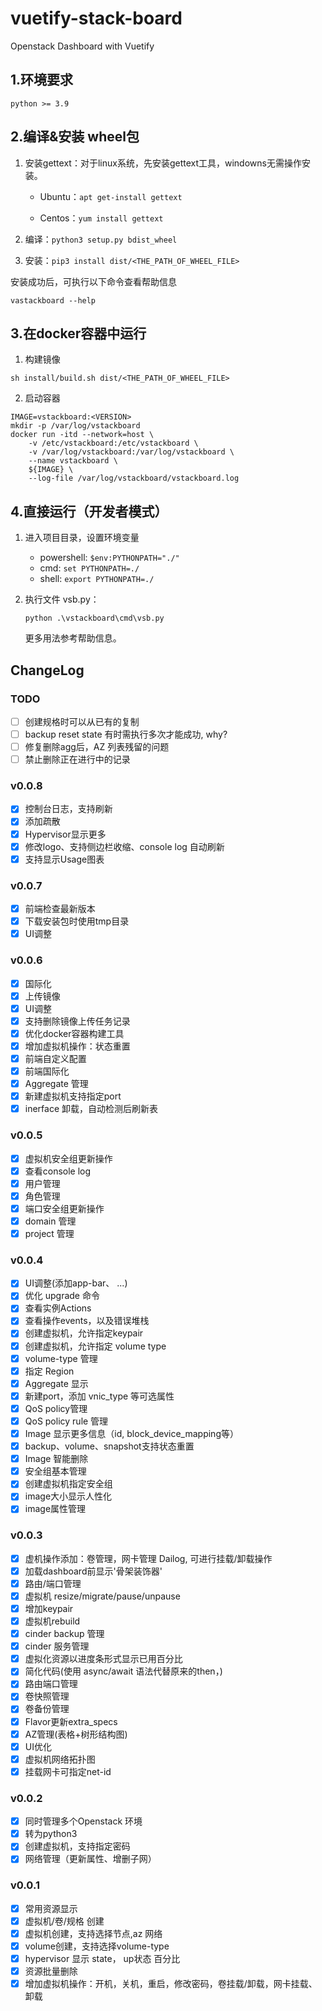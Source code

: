 # vuetify-stack-board

Openstack Dashboard with Vuetify

## 1.环境要求

```
python >= 3.9
```

## 2.编译&安装 wheel包

1. 安装gettext：对于linux系统，先安装gettext工具，windowns无需操作安装。
   
   + Ubuntu：`apt get-install gettext`
   
   + Centos：`yum install gettext`

2. 编译：`python3 setup.py bdist_wheel`

3. 安装：`pip3 install dist/<THE_PATH_OF_WHEEL_FILE>`

安装成功后，可执行以下命令查看帮助信息

```shell
vastackboard --help
```

## 3.在docker容器中运行

1. 构建镜像

```shell
sh install/build.sh dist/<THE_PATH_OF_WHEEL_FILE>
```

2. 启动容器

```shell
IMAGE=vstackboard:<VERSION>
mkdir -p /var/log/vstackboard
docker run -itd --network=host \
    -v /etc/vstackboard:/etc/vstackboard \
    -v /var/log/vstackboard:/var/log/vstackboard \
    --name vstackboard \
    ${IMAGE} \
    --log-file /var/log/vstackboard/vstackboard.log
```

## 4.直接运行（开发者模式）

1. 进入项目目录，设置环境变量
   
   + powershell: `$env:PYTHONPATH="./"`
   + cmd: `set PYTHONPATH=./`
   + shell: `export PYTHONPATH=./`

2. 执行文件 vsb.py： 
   
   ```python .\vstackboard\cmd\vsb.py```
   
   更多用法参考帮助信息。

## ChangeLog

### TODO

- [ ] 创建规格时可以从已有的复制
- [ ] backup reset state 有时需执行多次才能成功, why?
- [ ] 修复删除agg后，AZ 列表残留的问题
- [ ] 禁止删除正在进行中的记录

### v0.0.8
- [X] 控制台日志，支持刷新
- [X] 添加疏散
- [X] Hypervisor显示更多
- [X] 修改logo、支持侧边栏收缩、console log 自动刷新
- [X] 支持显示Usage图表

### v0.0.7
- [x] 前端检查最新版本
- [x] 下载安装包时使用tmp目录
- [x] UI调整

### v0.0.6

- [x] 国际化
- [x] 上传镜像
- [x] UI调整
- [x] 支持删除镜像上传任务记录
- [x] 优化docker容器构建工具
- [x] 增加虚拟机操作：状态重置
- [x] 前端自定义配置
- [X] 前端国际化
- [x] Aggregate 管理
- [X] 新建虚拟机支持指定port
- [X] inerface 卸载，自动检测后刷新表

### v0.0.5

- [x] 虚拟机安全组更新操作
- [x] 查看console log
- [x] 用户管理
- [x] 角色管理
- [x] 端口安全组更新操作
- [x] domain 管理
- [x] project 管理

### v0.0.4

- [x] UI调整(添加app-bar、 ...)
- [x] 优化 upgrade 命令
- [x] 查看实例Actions
- [x] 查看操作events，以及错误堆栈
- [x] 创建虚拟机，允许指定keypair
- [x] 创建虚拟机，允许指定 volume type
- [x] volume-type 管理
- [x] 指定 Region
- [x] Aggregate 显示
- [x] 新建port，添加 vnic_type 等可选属性
- [x] QoS policy管理
- [x] QoS policy rule 管理
- [x] Image 显示更多信息（id, block_device_mapping等）
- [x] backup、volume、snapshot支持状态重置
- [x] Image 智能删除
- [x] 安全组基本管理
- [x] 创建虚拟机指定安全组
- [x] image大小显示人性化
- [x] image属性管理

### v0.0.3

- [x] 虚机操作添加：卷管理，网卡管理 Dailog, 可进行挂载/卸载操作
- [x] 加载dashboard前显示'骨架装饰器'
- [x] 路由/端口管理
- [x] 虚拟机 resize/migrate/pause/unpause
- [x] 增加keypair
- [x] 虚拟机rebuild
- [x] cinder backup 管理
- [x] cinder 服务管理
- [x] 虚拟化资源以进度条形式显示已用百分比
- [x] 简化代码(使用 async/await 语法代替原来的then，)
- [x] 路由端口管理
- [x] 卷快照管理
- [x] 卷备份管理
- [x] Flavor更新extra_specs
- [x] AZ管理(表格+树形结构图)
- [x] UI优化
- [x] 虚拟机网络拓扑图
- [x] 挂载网卡可指定net-id

### v0.0.2

- [x] 同时管理多个Openstack 环境
- [x] 转为python3
- [x] 创建虚拟机，支持指定密码
- [x] 网络管理（更新属性、增删子网）

### v0.0.1

- [x] 常用资源显示
- [x] 虚拟机/卷/规格 创建
- [x] 虚拟机创建，支持选择节点,az 网络
- [x] volume创建，支持选择volume-type
- [x] hypervisor 显示 state， up状态 百分比
- [x] 资源批量删除
- [x] 增加虚拟机操作：开机，关机，重启，修改密码，卷挂载/卸载，网卡挂载、卸载